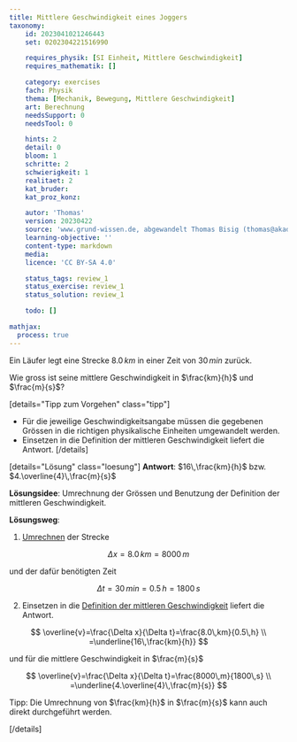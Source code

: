 ```yaml
---
title: Mittlere Geschwindigkeit eines Joggers
taxonomy:
	id: 2023041021246443
	set: 0202304221516990

	requires_physik: [SI Einheit, Mittlere Geschwindigkeit]
	requires_mathematik: []

	category: exercises
	fach: Physik
	thema: [Mechanik, Bewegung, Mittlere Geschwindigkeit]
	art: Berechnung
	needsSupport: 0
	needsTool: 0

	hints: 2
	detail: 0
	bloom: 1
	schritte: 2
	schwierigkeit: 1
	realitaet: 2
	kat_bruder:
	kat_proz_konz: 

	autor: 'Thomas'
	version: 20230422
	source: 'www.grund-wissen.de, abgewandelt Thomas Bisig (thomas@akademix.ch)'
	learning-objective: ''
	content-type: markdown
	media:
	licence: 'CC BY-SA 4.0'

	status_tags: review_1
	status_exercise: review_1
	status_solution: review_1

	todo: []

mathjax:
  process: true
---
```

Ein Läufer legt eine Strecke $8.0\,km$ in einer Zeit von $30\,min$ zurück.

Wie gross ist seine mittlere Geschwindigkeit in $\frac{km}{h}$ und $\frac{m}{s}$?

[details="Tipp zum Vorgehen" class="tipp"]
- Für die jeweilige Geschwindigkeitsangabe müssen die gegebenen Grössen in die richtigen physikalische Einheiten umgewandelt werden.
- Einsetzen in die Definition der mittleren Geschwindigkeit liefert die Antwort.
[/details]

[details="Lösung" class="loesung"]
**Antwort**: $16\,\frac{km}{h}$ bzw. $4.\overline{4}\,\frac{m}{s}$

**Lösungsidee**: Umrechnung der Grössen und Benutzung der Definition der mittleren Geschwindigkeit.

**Lösungsweg**:
1. [Umrechnen](/konzepte/konzept-1) der Strecke

$$
\Delta x = 8.0\,km=8000\,m
$$ 

und der dafür benötigten Zeit

$$
\Delta t = 30\,min=0.5\,h=1800\,s
$$

2. Einsetzen in die [Definition der mittleren Geschwindigkeit](/konzepte/konzept-1) liefert die Antwort.

$$
\overline{v}=\frac{\Delta x}{\Delta t}=\frac{8.0\,km}{0.5\,h} \\
																			=\underline{16\,\frac{km}{h}}
$$

und für die mittlere Geschwindigkeit in $\frac{m}{s}$

$$
\overline{v}=\frac{\Delta x}{\Delta t}=\frac{8000\,m}{1800\,s} \\
																			=\underline{4.\overline{4}\,\frac{m}{s}}
$$

Tipp: Die Umrechnung von $\frac{km}{h}$ in $\frac{m}{s}$ kann auch direkt durchgeführt werden.

[/details]